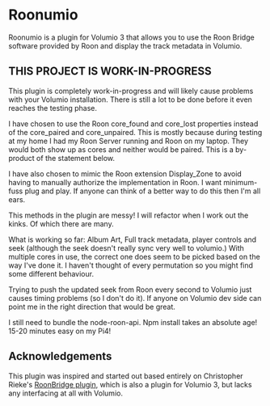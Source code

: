 
# Roonumio

Roonumio is a plugin for Volumio 3 that allows you to use the Roon Bridge software provided by Roon and display the track metadata in Volumio.

## THIS PROJECT IS WORK-IN-PROGRESS
This plugin is completely work-in-progress and will likely cause problems with your Volumio installation. There is still a lot to be done before it even reaches the testing phase.

I have chosen to use the Roon core_found and core_lost properties instead of the core_paired and core_unpaired. This is mostly because during testing at my home I had my Roon Server running and Roon on my laptop. They would both show up as cores and neither would be paired. This is a by-product of the statement below.

I have also chosen to mimic the Roon extension Display_Zone to avoid having to manually authorize the implementation in Roon. I want minimum-fuss plug and play. If anyone can think of a better way to do this then I'm all ears.

This methods in the plugin are messy! I will refactor when I work out the kinks. Of which there are many.

What is working so far: Album Art, Full track metadata, player controls and seek (although the seek doesn't really sync very well to volumio.) With multiple cores in use, the correct one does seem to be picked based on the way I've done it. I haven't thought of every permutation so you might find some different behaviour.

Trying to push the updated seek from Roon every second to Volumio just causes timing problems (so I don't do it). If anyone on Volumio dev side can point me in the right direction that would be great.

I still need to bundle the node-roon-api. Npm install takes an absolute age! 15-20 minutes easy on my Pi4!

## Acknowledgements

This plugin was inspired and started out based entirely on Christopher Rieke's [RoonBridge plugin](https://github.com/crieke/volumio-plugins-sources), which is also a plugin for Volumio 3, but lacks any interfacing at all with Volumio.
